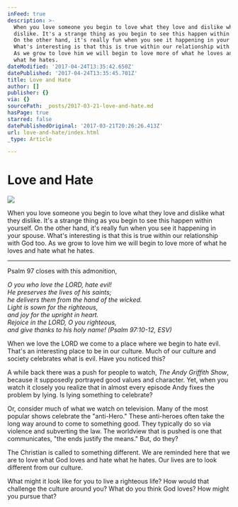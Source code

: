 ```yaml
---
inFeed: true
description: >-
  When you love someone you begin to love what they love and dislike what they
  dislike. It's a strange thing as you begin to see this happen within yourself.
  On the other hand, it's really fun when you see it happening in your spouse.
  What's interesting is that this is true within our relationship with God too.
  As we grow to love him we will begin to love more of what he loves and hate
  what he hates.
dateModified: '2017-04-24T13:35:42.650Z'
datePublished: '2017-04-24T13:35:45.701Z'
title: Love and Hate
author: []
publisher: {}
via: {}
sourcePath: _posts/2017-03-21-love-and-hate.md
hasPage: true
starred: false
datePublishedOriginal: '2017-03-21T20:26:26.413Z'
url: love-and-hate/index.html
_type: Article

---
```

# Love and Hate
![](https://the-grid-user-content.s3-us-west-2.amazonaws.com/b3cc1e4e-3e71-4214-afa4-85bab5297308.jpg)

When you love someone you begin to love what they love and dislike what they dislike. It's a strange thing as you begin to see this happen within yourself. On the other hand, it's really fun when you see it happening in your spouse. What's interesting is that this is true within our relationship with God too. As we grow to love him we will begin to love more of what he loves and hate what he hates.

---

Psalm 97 closes with this admonition,

_O you who love the LORD, hate evil!_  
_He preserves the lives of his saints;_  
_he delivers them from the hand of the wicked._  
_Light is sown for the righteous,_  
_and joy for the upright in heart._  
_Rejoice in the LORD, O you righteous,_  
_and give thanks to his holy name! (Psalm 97:10-12, ESV)_

When we love the LORD we come to a place where we begin to hate evil. That's an interesting place to be in our culture. Much of our culture and society celebrates what is evil. Have you noticed this?

A while back there was a push for people to watch, _The Andy Griffith Show_, because it supposedly portrayed good values and character. Yet, when you watch it closely you realize that in almost every episode Andy fixes the problem by lying. Is lying something to celebrate?

Or, consider much of what we watch on television. Many of the most popular shows celebrate the "anti-Hero." These anti-heroes often take the long way around to come to something good. They typically do so via violence and subverting the law. The worldview that is pushed is one that communicates, "the ends justify the means." But, do they?

The Christian is called to something different. We are reminded here that we are to love what God loves and hate what he hates. Our lives are to look different from our culture.

What might it look like for you to live a righteous life? How would that challenge the culture around you? What do you think God loves? How might you pursue that?